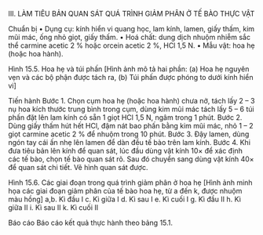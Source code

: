 III. LÀM TIÊU BẢN QUAN SÁT QUÁ TRÌNH GIẢM PHÂN Ở TẾ BÀO THỰC VẬT

Chuẩn bị
• Dụng cụ: kính hiển vi quang học, lam kính, lamen, giấy thấm, kim mũi mác, ống nhỏ giọt, giấy thấm.
• Hoá chất: dung dịch nhuộm nhiễm sắc thể carmine acetic 2 % hoặc orcein acetic 2 %, HCl 1,5 N.
• Mẫu vật: hoa hẹ (hoặc hoa hành).

Hình 15.5. Hoa hẹ và túi phấn
[Hình ảnh mô tả hai phần: (a) Hoa hẹ nguyên vẹn và các bộ phận được tách ra, (b) Túi phấn được phóng to dưới kính hiển vi]

Tiến hành
Bước 1. Chọn cụm hoa hẹ (hoặc hoa hành) chưa nở, tách lấy 2 – 3 nụ hoa kích thước trung bình trong cụm, dùng kim mũi mác tách lấy 5 – 6 túi phấn đặt lên lam kính có sẵn 1 giọt HCl 1,5 N, ngâm trong 1 phút.
Bước 2. Dùng giấy thấm hút hết HCl, đậm nát bao phấn bằng kim mũi mác, nhỏ 1 – 2 giọt carmine acetic 2 % để nhuộm trong 10 phút.
Bước 3. Đậy lamen, dùng ngón tay cái ấn nhẹ lên lamen để dàn đều tế bào trên lam kính.
Bước 4. Khi đưa tiêu bản lên kính để quan sát, lúc đầu dùng vật kính 10× để xác định các tế bào, chọn tế bào quan sát rõ. Sau đó chuyển sang dùng vật kính 40× để quan sát chi tiết. Vẽ hình quan sát được.

Hình 15.6. Các giai đoạn trong quá trình giảm phân ở hoa hẹ
[Hình ảnh minh họa các giai đoạn giảm phân của tế bào hoa hẹ, từ a đến k, được nhuộm màu hồng]
a,b. Kì đầu I   c. Kì giữa I   d. Kì sau I   e. Kì cuối I   g. Kì đầu II   h. Kì giữa II   i. Kì sau II   k. Kì cuối II

Báo cáo
Báo cáo kết quả thực hành theo bảng 15.1.